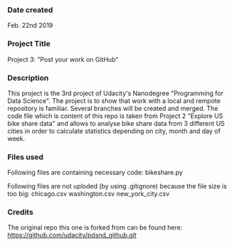 ### Date created
Feb. 22nd 2019

### Project Title
Project 3: "Post your work on GitHub"

### Description
This project is the 3rd project of Udacity's Nanodegree "Programming for Data Science".
The project is to show that work with a local and rempote repository is familiar. Several branches will be created and merged.
The code file which is content of this repo is taken from Project 2 "Explore US bike share data" and allows to analyse bike share data from 3 different US cities in order to calculate statistics depending on city, month and day of week.

### Files used
Following files are containing necessary code:
bikeshare.py

Following files are not uploded (by using .gitignore) because the file size is too big:
chicago.csv
washington.csv
new_york_city.csv

### Credits
The original repo this one is forked from can be found here:
https://github.com/udacity/pdsnd_github.git


